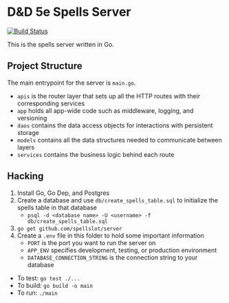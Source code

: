 # D&D 5e Spells Server

[![Build Status](https://travis-ci.org/spellslot/server.svg?branch=master)](https://travis-ci.org/spellslot/server)

This is the spells server written in Go.

## Project Structure

The main entrypoint for the server is `main.go`.

* `apis` is the router layer that sets up all the HTTP routes with their corresponding services
* `app` holds all app-wide code such as middleware, logging, and versioning
* `daos` contains the data access objects for interactions with persistent storage
* `models` contains all the data structures needed to communicate between layers
* `services` contains the business logic behind each route

## Hacking

1. Install Go, Go Dep, and Postgres
2. Create a database and use `db/create_spells_table.sql` to initialize the spells table in that database
    * `psql -d <database name> -U <username> -f db/create_spells_table.sql`
3. `go get github.com/spellslot/server`
4. Create a `.env` file in this folder to hold some important information
    * `PORT` is the port you want to run the server on
    * `APP_ENV` specifies development, testing, or production environment
    * `DATABASE_CONNECTION_STRING` is the connection string to your database

* To test: `go test ./...`
* To build: `go build -o main`
* To run: `./main`
